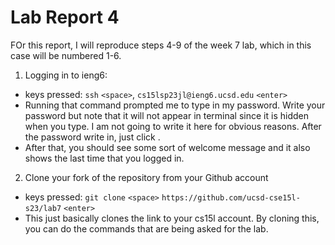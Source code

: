 # Lab Report 4
FOr this report, I will reproduce steps 4-9 of the week 7 lab, which in this case will be numbered 1-6.

1. Logging in to ieng6:
- keys pressed: `ssh` `<space>`, `cs15lsp23jl@ieng6.ucsd.edu` `<enter>`
- Running that command prompted me to type in my password. Write your password but note that it will not appear in terminal since it is hidden when you type. I am not going to write it here for obvious reasons. After the password write in, just click <enter>.
- After that, you should see some sort of welcome message and it also shows the last time that you logged in.

 2. Clone your fork of the repository from your Github account
  - keys pressed: `git clone` `<space>` `https://github.com/ucsd-cse15l-s23/lab7` `<enter>`
  - This just basically clones the link to your cs15l account. By cloning this, you can do the commands that are being asked for the lab.
